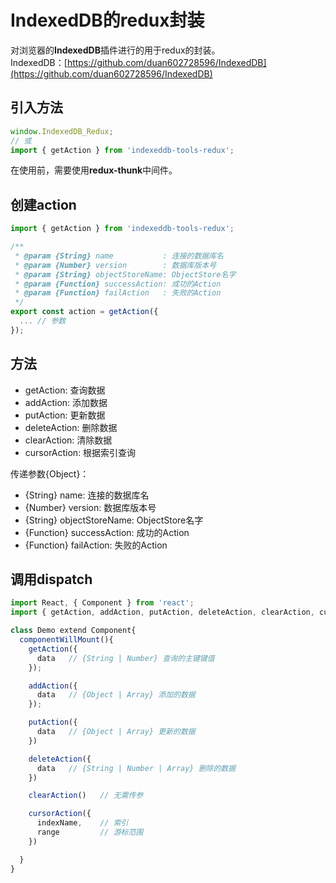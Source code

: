 # IndexedDB的redux封装

对浏览器的**IndexedDB**插件进行的用于redux的封装。   
IndexedDB：[https://github.com/duan602728596/IndexedDB](https://github.com/duan602728596/IndexedDB)

## 引入方法
```javascript
window.IndexedDB_Redux;
// 或
import { getAction } from 'indexeddb-tools-redux';
```
在使用前，需要使用**redux-thunk**中间件。

## 创建action
```javascript
import { getAction } from 'indexeddb-tools-redux';

/**
 * @param {String} name           : 连接的数据库名
 * @param {Number} version        : 数据库版本号
 * @param {String} objectStoreName: ObjectStore名字
 * @param {Function} successAction: 成功的Action
 * @param {Function} failAction   : 失败的Action
 */
export const action = getAction({
  ... // 参数
});
```

## 方法
* getAction: 查询数据
* addAction: 添加数据
* putAction: 更新数据
* deleteAction: 删除数据
* clearAction: 清除数据
* cursorAction: 根据索引查询  

传递参数{Object}：
* {String} name: 连接的数据库名
* {Number} version: 数据库版本号
* {String} objectStoreName: ObjectStore名字
* {Function} successAction: 成功的Action
* {Function} failAction: 失败的Action

## 调用dispatch
```javascript
import React, { Component } from 'react';
import { getAction, addAction, putAction, deleteAction, clearAction, cursorAction } from './render';

class Demo extend Component{
  componentWillMount(){
    getAction({
      data   // {String | Number} 查询的主键键值 
    });

    addAction({
      data   // {Object | Array} 添加的数据 
    });

    putAction({
      data   // {Object | Array} 更新的数据
    })

    deleteAction({
      data   // {String | Number | Array} 删除的数据
    })

    clearAction()   // 无需传参

    cursorAction({
      indexName,    // 索引
      range         // 游标范围
    })

  }
}


```